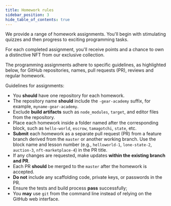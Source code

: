 ```yaml
---
title: Homework rules
sidebar_position: 3
hide_table_of_contents: true
---
```


We provide a range of homework assignments. You'll begin with stimulating quizzes and then progress to exciting programming tasks.

For each completed assignment, you'll receive points and a chance to own a distinctive NFT from our exclusive collection.

The programming assignments adhere to specific guidelines, as highlighted below, for GitHub repositories, names, pull requests (PR), reviews and regular homework.

Guidelines for assignments:

- You **should** have one repository for each homework.
- The repository name **should** include the `-gear-academy` suffix, for example, `myname-gear-academy`.
- Exclude **build artifacts** such as `node_modules`, `target`, and editor files from the repository.
- Place each homework inside a folder named after the corresponding block, such as `hello-world`, `escrow`, `tamagotchi`, `state`, etc.
- **Submit** each homework as a separate pull request (PR) from a feature branch derived from the `master` or another working branch. Use the block name and lesson number (e.g., `helloworld-1`, `lone-state-2`, `auction-3`, `nft-marketplace-4`) in the PR title.
- If any changes are requested, make updates **within the existing branch and PR**.
- Each PR **should** be merged to the `master` after the homework is accepted.
- **Do not** include any scaffolding code, private keys, or passwords in the PR.
- Ensure the tests and build process **pass** successfully;
- You **may** use `git` from the command line instead of relying on the GitHub web interface.

